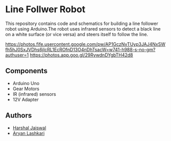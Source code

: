 
# Line Follwer Robot
This repository contains code and schematics for building a line follower robot using Arduino.The robot uses infrared sensors to detect a black line on a white surface (or vice versa) and steers itself to follow the line.

https://photos.fife.usercontent.google.com/pw/AP1GczNvTUyp3JAJ4NxSWfh5hJ0SxJVDhs6jIcRL1EcROfnD13O4nDhTsacW=w741-h988-s-no-gm?authuser=1
https://photos.app.goo.gl/29RywdnDYgbTH42d8

## Components
- Arduino Uno
- Gear Motors
- IR (infrared) sensors
- 12V Adapter
## Authors

- [Harshal Jaiswal](http://www.linkedin.com/in/harshalj67)
- [Aryan Lashkari](https://www.linkedin.com/in/aryan-lashkari-9b7040256?utm_source=share&utm_campaign=share_via&utm_content=profile&utm_medium=android_app)
